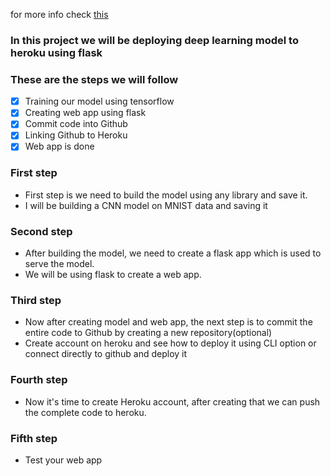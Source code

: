 
for more info check [this](https://www.instagram.com/p/CDl9Datg_VU/)

### In this project we will be deploying deep learning model to heroku using flask

### These are the steps we will follow

- [x] Training our model using tensorflow
- [x] Creating web app using flask
- [x] Commit code into Github
- [x] Linking Github to Heroku
- [x] Web app is done

### First step

- First step is we need to build the model using any library and save it.
- I will be building a CNN model on MNIST data and saving it

### Second step

- After building the model, we need to create a flask app which is used to serve the model.
- We will be using flask to create a web app.

### Third step

- Now after creating model and web app, the next step is to commit the entire code to Github by creating a new repository(optional)
- Create account on heroku and see how to deploy it using CLI option or connect directly to github and deploy it

### Fourth step

- Now it's time to create Heroku account, after creating that we can push the complete code to heroku.

### Fifth step

- Test your web app
